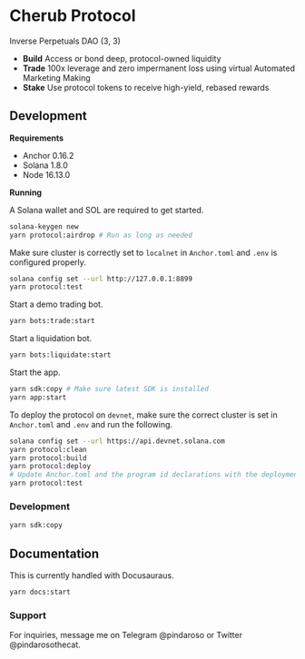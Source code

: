 # Cherub Protocol

Inverse Perpetuals DAO (3, 3)

* **Build** Access or bond deep, protocol-owned liquidity
* **Trade** 100x leverage and zero impermanent loss using virtual Automated Marketing Making
* **Stake** Use protocol tokens to receive high-yield, rebased rewards

## Development

**Requirements**

- Anchor 0.16.2
- Solana 1.8.0
- Node 16.13.0

**Running**

A Solana wallet and SOL are required to get started.

```bash
solana-keygen new
yarn protocol:airdrop # Run as long as needed
```

Make sure cluster is correctly set to `localnet` in `Anchor.toml` and `.env` is configured properly.

```bash
solana config set --url http://127.0.0.1:8899
yarn protocol:test
```

Start a demo trading bot.

```bash
yarn bots:trade:start
```

Start a liquidation bot.

```bash
yarn bots:liquidate:start
```

Start the app.

```bash
yarn sdk:copy # Make sure latest SDK is installed
yarn app:start
```

To deploy the protocol on `devnet`, make sure the correct cluster is set in `Anchor.toml` and `.env` and run the following.

```bash
solana config set --url https://api.devnet.solana.com
yarn protocol:clean
yarn protocol:build
yarn protocol:deploy
# Update Anchor.toml and the program id declarations with the deployment public keys
yarn protocol:test
```

### Development

```bash
yarn sdk:copy
```

## Documentation

This is currently handled with Docusauraus.

```bash
yarn docs:start
```

### Support

For inquiries, message me on Telegram @pindaroso or Twitter @pindarosothecat.

